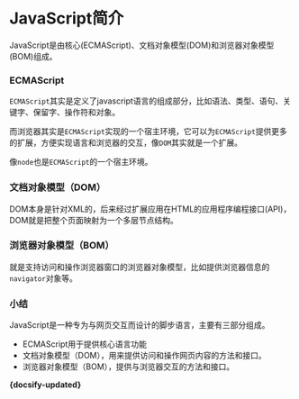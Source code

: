 # JavaScript简介



JavaScript是由核心(ECMAScript)、文档对象模型(DOM)和浏览器对象模型(BOM)组成。

### ECMAScript

`ECMAScript`其实是定义了javascript语言的组成部分，比如语法、类型、语句、关键字、保留字、操作符和对象。

而浏览器其实是`ECMAScript`实现的一个宿主环境，它可以为`ECMAScript`提供更多的扩展，方便实现语言和浏览器的交互，像`DOM`其实就是一个扩展。

像`node`也是`ECMAScript`的一个宿主环境。



### 文档对象模型（DOM）

DOM本身是针对XML的，后来经过扩展应用在HTML的应用程序编程接口(API)，DOM就是把整个页面映射为一个多层节点结构。



### 浏览器对象模型（BOM）

就是支持访问和操作浏览器窗口的浏览器对象模型，比如提供浏览器信息的`navigator`对象等。



### 小结

JavaScript是一种专为与网页交互而设计的脚步语言，主要有三部分组成。

- ECMAScript用于提供核心语言功能
- 文档对象模型（DOM），用来提供访问和操作网页内容的方法和接口。
- 浏览器对象模型（BOM），提供与浏览器交互的方法和接口。


**{docsify-updated}**